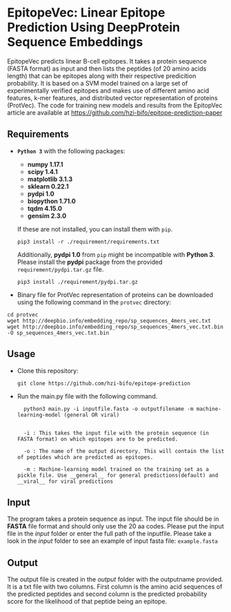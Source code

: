 # EpitopeVec: Linear Epitope Prediction Using DeepProtein Sequence Embeddings
EpitopeVec predicts linear B-cell epitopes. It takes a protein sequence (FASTA format) as input and then lists the peptides (of 20 amino acids length) that can be epitopes along with their respective predicition probability. It is based on a SVM model trained on a large set of experimentally verified epitopes and makes use of different amino acid features, k-mer features, and distributed vector representation of proteins (ProtVec).
The code for training new models and results from the EpitopVec article are available at https://github.com/hzi-bifo/epitope-prediction-paper  

## Requirements

* **```Python 3```** with the following packages:
    * **numpy 1.17.1**
    * **scipy 1.4.1**
    * **matplotlib 3.1.3**
    * **sklearn 0.22.1**
    * **pydpi 1.0**
    * **biopython 1.71.0**
    * **tqdm 4.15.0**
    * **gensim 2.3.0**
    
   
  If these are not installed, you can install them with ``` pip ```. 
    ```
   pip3 install -r ./requirement/requirements.txt
   ```
   
  Additionally, **pydpi 1.0** from ```pip``` might be incompatible with **Python 3**. Please install the **pydpi** package from the provided ```requirement/pydpi.tar.gz``` file.
    ```
    pip3 install ./requirement/pydpi.tar.gz
    ```
   
 * Binary file for ProtVec representation of proteins can be downloaded using the following command in the ```protvec``` directory:
 
 ```
 cd protvec
 wget http://deepbio.info/embedding_repo/sp_sequences_4mers_vec.txt
 wget http://deepbio.info/embedding_repo/sp_sequences_4mers_vec.txt.bin -O sp_sequences_4mers_vec.txt.bin
 ```
 
   
## Usage
* Clone this repository:
  ```
  git clone https://github.com/hzi-bifo/epitope-prediction
  ```
* Run the main.py file with the following command.
  ```    
    python3 main.py -i inputfile.fasta -o outputfilename -m machine-learning-model (general OR viral)
  
    
    -i : This takes the input file with the protein sequence (in FASTA format) on which epitopes are to be predicted.
 
    -o : The name of the output directory. This will contain the list of peptides which are predicted as epitopes.
  
    -m : Machine-learning model trained on the training set as a pickle file. Use __general__ for general predictions(default) and __viral__ for viral predictions
  ```
## Input
  The program takes a protein sequence as input. The input file should be in **FASTA** file format and should only use the 20 aa codes.       Please put the input file in the _input_ folder or enter the full path of the inputfile. Please take a look in the _input_ folder to see an example of input fasta      file: ```example.fasta``` 
  
## Output
The output file is created in the _output_ folder with the outputname provided. It is a txt file with two columns. First column is the amino acid sequences of the predicted peptides and second column is the predicted probability score for the likelihood of that peptide being an epitope.
